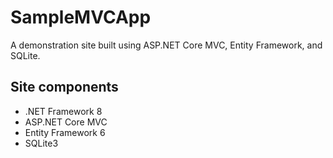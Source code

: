 # SampleMVCApp
A demonstration site built using ASP.NET Core MVC, Entity Framework, and SQLite.


## Site components
* .NET Framework 8
* ASP.NET Core MVC
* Entity Framework 6
* SQLite3
